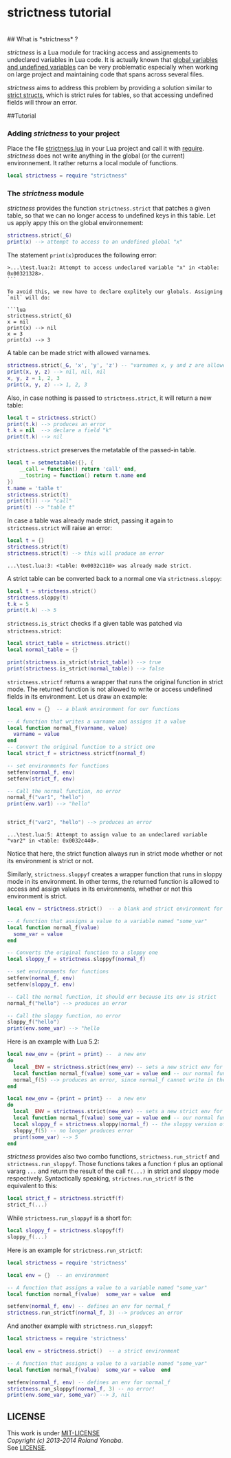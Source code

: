 strictness tutorial
===================
<br/>
## What is *strictness* ?

*strictness* is a Lua module for tracking access and assignements to undeclared variables in Lua code. It is actually known that [global variables and undefined variables](http://lua-users.org/wiki/DetectingUndefinedVariables) can be very problematic especially when working on large project and maintaining code that spans across several files.

*strictness* aims to address this problem by providing a solution similar to [strict structs](http://lua-users.org/wiki/StrictStructs), which is strict rules for tables, so that accessing undefined fields will throw an error. 

##Tutorial

###  Adding *strictness* to your project

Place the file [strictness.lua](strictness.lua) in your Lua project and call it with [require](http://pgl.yoyo.org/luai/i/require). *strictness* does not write anything in the global (or the current) environnement. It rather returns a local module of functions.

```lua
local strictness = require "strictness"
````

###  The *strictness* module

*strictness* provides the function `strictness.strict` that patches a given table, so that we can no longer access to undefined keys in this table.
Let us apply appy this on the global environnement:

```lua
strictness.strict(_G)
print(x) --> attempt to access to an undefined global "x"
````

The statement `print(x)`produces the following error:

````
>...\test.lua:2: Attempt to access undeclared variable "x" in <table: 0x00321328>.
```

To avoid this, we now have to declare explitely our globals. Assigning `nil` will do:

```lua
strictness.strict(_G)
x = nil
print(x) --> nil
x = 3
print(x) --> 3
````

A table can be made strict with allowed varnames.

```lua
strictness.strict(_G, 'x', 'y', 'z') -- "varnames x, y and z are allowed"
print(x, y, z) --> nil, nil, nil
x, y, z = 1, 2, 3
print(x, y, z) --> 1, 2, 3
````

Also, in case nothing is passed to `strictness.strict`, it will return a new table:

```lua
local t = strictness.strict()
print(t.k) --> produces an error
t.k = nil  --> declare a field "k"
print(t.k) --> nil
````

`strictness.strict` preserves the metatable of the passed-in table.

```lua
local t = setmetatable({}, {
    __call = function() return 'call' end,
    __tostring = function() return t.name end
})
t.name = 'table t'
strictness.strict(t)
print(t()) --> "call"
print(t) --> "table t"
````

In case a table was already made strict, passing it again to `strictness.strict` will raise an error:

```lua
local t = {}
strictness.strict(t)
strictness.strict(t) --> this will produce an error
````

````
...\test.lua:3: <table: 0x0032c110> was already made strict.
````

A strict table can be converted back to a normal one via `strictness.sloppy`:

```lua
local t = strictness.strict()
strictness.sloppy(t)
t.k = 5
print(t.k) --> 5
````

`strictness.is_strict` checks if a given table was patched via `strictness.strict`:

```lua
local strict_table = strictness.strict()
local normal_table = {}

print(strictness.is_strict(strict_table)) --> true
print(strictness.is_strict(normal_table)) --> false
````

`strictness.strictf` returns a wrapper that runs the original function in strict mode. The returned function is not allowed to write or access undefined fields in its environment. Let us draw an example:

```lua
local env = {}  -- a blank environment for our functions

-- A function that writes a varname and assigns it a value 
local function normal_f(varname, value)
  varname = value
end
-- Convert the original function to a strict one
local strict_f = strictness.strictf(normal_f)

-- set environments for functions
setfenv(normal_f, env)
setfenv(strict_f, env)

-- Call the normal function, no error
normal_f("var1", "hello")
print(env.var1) --> "hello"


strict_f("var2", "hello") --> produces an error 
````

````
...\test.lua:5: Attempt to assign value to an undeclared variable "var2" in <table: 0x0032c440>.
````

Notice that here, the strict function always run in strict mode whether or not its environment is strict or not.

Similarly, `strictness.sloppyf` creates a wrapper function that runs in sloppy mode in its environment. In other terms, the returned function is allowed to access and assign values in its environments, whether or not this environment is strict.

```lua
local env = strictness.strict()  -- a blank and strict environment for our functions

-- A function that assigns a value to a variable named "some_var"
local function normal_f(value)  
  some_var = value  
end

-- Converts the original function to a sloppy one
local sloppy_f = strictness.sloppyf(normal_f)

-- set environments for functions
setfenv(normal_f, env)
setfenv(sloppy_f, env)

-- Call the normal function, it should err because its env is strict
normal_f("hello") --> produces an error

-- Call the sloppy function, no error
sloppy_f("hello")
print(env.some_var) --> "hello
````

Here is an example with Lua 5.2:

```lua
local new_env = {print = print} --  a new env
do
  local _ENV = strictness.strict(new_env) -- sets a new strict env for the do..end scope
  local function normal_f(value) some_var = value end -- our normal function
  normal_f(5) --> produces an error, since normal_f cannot write in the strict _ENV
end
````

```lua
local new_env = {print = print} --  a new env
do
  local _ENV = strictness.strict(new_env) -- sets a new strict env for the do..end scope
  local function normal_f(value) some_var = value end -- our normal function
  local sloppy_f = strictness.sloppy(normal_f) -- the sloppy version of our normal function 
  sloppy_f(5) -- no longer produces error
  print(some_var) --> 5
end
````

*strictness* provides also two combo functions, `strictness.run_strictf` and `strictness.run_sloppyf`. Those functions takes a function `f` plus an optional vararg `...` and return the result of the call `f(...)` in strict and sloppy mode respectively.
Syntactically speaking, `strictnes.run_strictf` is the equivalent to this:

```lua
local strict_f = strictness.strictf(f)
strict_f(...)
````

While `strictness.run_sloppyf` is a short for:

```lua
local sloppy_f = strictness.sloppyf(f)
sloppy_f(...)
````

Here is an example for `strictness.run_strictf`:

```lua
local strictness = require 'strictness'

local env = {}  -- an environment

-- A function that assigns a value to a variable named "some_var"
local function normal_f(value)  some_var = value  end

setfenv(normal_f, env) -- defines an env for normal_f
strictness.run_strictf(normal_f, 3) --> produces an error
````

And another example with `strictness.run_sloppyf`:

```lua
local strictness = require 'strictness'

local env = strictness.strict()  -- a strict environment

-- A function that assigns a value to a variable named "some_var"
local function normal_f(value)  some_var = value  end

setfenv(normal_f, env) -- defines an env for normal_f
strictness.run_sloppyf(normal_f, 3) -- no error!
print(env.some_var, some_var) --> 3, nil
````

##  LICENSE

This work is under [MIT-LICENSE](http://www.opensource.org/licenses/mit-license.php)<br/>
*Copyright (c) 2013-2014 Roland Yonaba*.</br>
See [LICENSE](LICENSE).